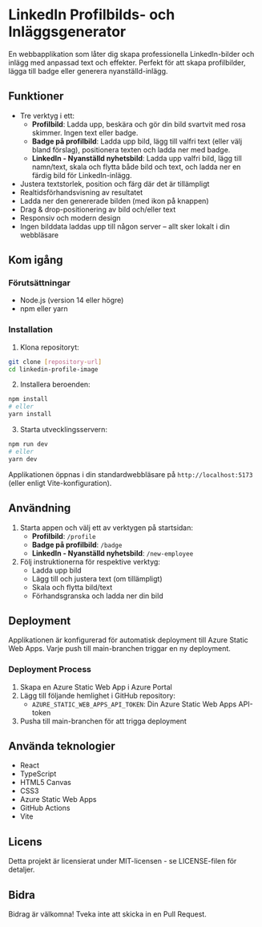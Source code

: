 # LinkedIn Profilbilds- och Inläggsgenerator

En webbapplikation som låter dig skapa professionella LinkedIn-bilder och inlägg med anpassad text och effekter. Perfekt för att skapa profilbilder, lägga till badge eller generera nyanställd-inlägg.

## Funktioner

- Tre verktyg i ett:
  - **Profilbild**: Ladda upp, beskära och gör din bild svartvit med rosa skimmer. Ingen text eller badge.
  - **Badge på profilbild**: Ladda upp bild, lägg till valfri text (eller välj bland förslag), positionera texten och ladda ner med badge.
  - **LinkedIn - Nyanställd nyhetsbild**: Ladda upp valfri bild, lägg till namn/text, skala och flytta både bild och text, och ladda ner en färdig bild för LinkedIn-inlägg.
- Justera textstorlek, position och färg där det är tillämpligt
- Realtidsförhandsvisning av resultatet
- Ladda ner den genererade bilden (med ikon på knappen)
- Drag & drop-positionering av bild och/eller text
- Responsiv och modern design
- Ingen bilddata laddas upp till någon server – allt sker lokalt i din webbläsare

## Kom igång

### Förutsättningar

- Node.js (version 14 eller högre)
- npm eller yarn

### Installation

1. Klona repositoryt:
```bash
git clone [repository-url]
cd linkedin-profile-image
```

2. Installera beroenden:
```bash
npm install
# eller
yarn install
```

3. Starta utvecklingsservern:
```bash
npm run dev
# eller
yarn dev
```

Applikationen öppnas i din standardwebbläsare på `http://localhost:5173` (eller enligt Vite-konfiguration).

## Användning

1. Starta appen och välj ett av verktygen på startsidan:
   - **Profilbild**: `/profile`
   - **Badge på profilbild**: `/badge`
   - **LinkedIn - Nyanställd nyhetsbild**: `/new-employee`
2. Följ instruktionerna för respektive verktyg:
   - Ladda upp bild
   - Lägg till och justera text (om tillämpligt)
   - Skala och flytta bild/text
   - Förhandsgranska och ladda ner din bild

## Deployment

Applikationen är konfigurerad för automatisk deployment till Azure Static Web Apps. Varje push till main-branchen triggar en ny deployment.

### Deployment Process

1. Skapa en Azure Static Web App i Azure Portal
2. Lägg till följande hemlighet i GitHub repository:
   - `AZURE_STATIC_WEB_APPS_API_TOKEN`: Din Azure Static Web Apps API-token
3. Pusha till main-branchen för att trigga deployment

## Använda teknologier

- React
- TypeScript
- HTML5 Canvas
- CSS3
- Azure Static Web Apps
- GitHub Actions
- Vite

## Licens

Detta projekt är licensierat under MIT-licensen - se LICENSE-filen för detaljer.

## Bidra

Bidrag är välkomna! Tveka inte att skicka in en Pull Request.
